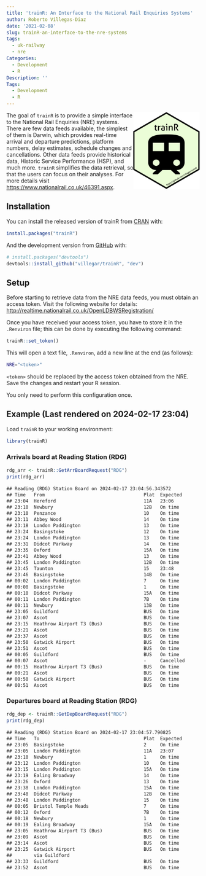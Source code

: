 ```yaml
---
title: 'trainR: An Interface to the National Rail Enquiries Systems'
author: Roberto Villegas-Diaz
date: '2021-02-08'
slug: trainR-an-interface-to-the-nre-systems
tags:
  - uk-railway
  - nre
Categories:
  - Development
  - R
Description: ''
Tags:
  - Development
  - R
---
```


<img src="https://raw.githubusercontent.com/villegar/trainR/main/inst/images/logo.png" alt="logo" align="right" height=200px/>

The goal of `trainR` is to provide a simple interface to the 
National Rail Enquiries (NRE) systems. There are few data feeds 
available, the simplest of them is Darwin, which provides real-time 
arrival and departure predictions, platform numbers, delay estimates, 
schedule changes and cancellations. Other data feeds provide historical 
data, Historic Service Performance (HSP), and much more. `trainR` 
simplifies the data retrieval, so that the users can focus on their 
analyses. For more details visit 
https://www.nationalrail.co.uk/46391.aspx.

## Installation

You can install the released version of trainR from [CRAN](https://CRAN.R-project.org) with:

``` r
install.packages("trainR")
```

And the development version from [GitHub](https://github.com/) with:

``` r
# install.packages("devtools")
devtools::install_github("villegar/trainR", "dev")
```

## Setup
Before starting to retrieve data from the NRE data feeds, you must obtain an access token. 
Visit the following website for details: http://realtime.nationalrail.co.uk/OpenLDBWSRegistration/

Once you have received your access token, you have to store it in the `.Renviron` file; this can be 
done by executing the following command:


```r
trainR::set_token()
```

This will open a text file, `.Renviron`, add a new line at the end (as follows):

```bash
NRE="<token>"
```

`<token>` should be replaced by the access token obtained from the NRE. Save the changes and restart 
your R session.

You only need to perform this configuration once.

## Example (Last rendered on 2024-02-17 23:04)

Load `trainR` to your working environment:

```r
library(trainR)
```

### Arrivals board at Reading Station (RDG)


```r
rdg_arr <- trainR::GetArrBoardRequest("RDG")
print(rdg_arr)
```

```
## Reading (RDG) Station Board on 2024-02-17 23:04:56.343572
## Time   From                                    Plat  Expected
## 23:04  Hereford                                11A   23:06
## 23:10  Newbury                                 12B   On time
## 23:10  Penzance                                10    On time
## 23:11  Abbey Wood                              14    On time
## 23:18  London Paddington                       13    On time
## 23:24  Basingstoke                             12    On time
## 23:24  London Paddington                       13    On time
## 23:31  Didcot Parkway                          14    On time
## 23:35  Oxford                                  15A   On time
## 23:41  Abbey Wood                              13    On time
## 23:45  London Paddington                       12B   On time
## 23:45  Taunton                                 15    23:48
## 23:46  Basingstoke                             14B   On time
## 00:02  London Paddington                       7     On time
## 00:08  Basingstoke                             1     On time
## 00:10  Didcot Parkway                          15A   On time
## 00:11  London Paddington                       7B    On time
## 00:11  Newbury                                 13B   On time
## 23:05  Guildford                               BUS   On time
## 23:07  Ascot                                   BUS   On time
## 23:15  Heathrow Airport T3 (Bus)               BUS   On time
## 23:21  Ascot                                   BUS   On time
## 23:37  Ascot                                   BUS   On time
## 23:50  Gatwick Airport                         BUS   On time
## 23:51  Ascot                                   BUS   On time
## 00:05  Guildford                               BUS   On time
## 00:07  Ascot                                   -     Cancelled
## 00:15  Heathrow Airport T3 (Bus)               BUS   On time
## 00:21  Ascot                                   BUS   On time
## 00:50  Gatwick Airport                         BUS   On time
## 00:51  Ascot                                   BUS   On time
```

### Departures board at Reading Station (RDG)


```r
rdg_dep <- trainR::GetDepBoardRequest("RDG")
print(rdg_dep)
```

```
## Reading (RDG) Station Board on 2024-02-17 23:04:57.790825
## Time   To                                      Plat  Expected
## 23:05  Basingstoke                             2     On time
## 23:05  London Paddington                       11A   23:07
## 23:10  Newbury                                 1     On time
## 23:12  London Paddington                       10    On time
## 23:15  London Paddington                       15A   On time
## 23:19  Ealing Broadway                         14    On time
## 23:26  Oxford                                  13    On time
## 23:38  London Paddington                       15A   On time
## 23:48  Didcot Parkway                          12B   On time
## 23:48  London Paddington                       15    On time
## 00:05  Bristol Temple Meads                    7     On time
## 00:12  Oxford                                  7B    On time
## 00:18  Newbury                                 1     On time
## 00:19  Ealing Broadway                         15A   On time
## 23:05  Heathrow Airport T3 (Bus)               BUS   On time
## 23:09  Ascot                                   BUS   On time
## 23:14  Ascot                                   BUS   On time
## 23:25  Gatwick Airport                         BUS   On time
##        via Guildford                           
## 23:33  Guildford                               BUS   On time
## 23:52  Ascot                                   BUS   On time
```
